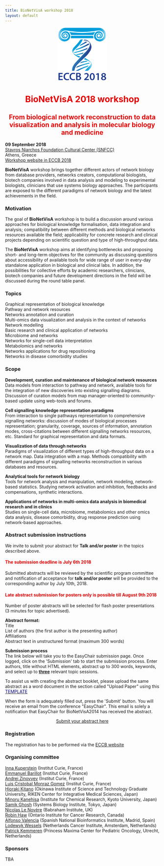 ```yaml
---
title: BioNetVisA workshop 2018
layout: default
---
```


<center><a href="/"><img id="ECCB18" src="/Logo_ECCB2018.gif" style="width:160px;"/></a></center>
<p> </p>

# <center><font color="#e60000">BioNetVisA 2018 workshop</font></center>
## <center><font color="#e60000">From biological network reconstruction to data visualization and analysis in molecular biology and medicine</font></center>

<p><strong>09 September 2018</strong><br />
<a href="https://www.snfcc.org/default.aspx">Stavros Niarchos Foundation Cultural Center (SNFCC)</a><br />
Athens, Greece<br />
<a href="http://eccb18.org/workshop-2/">Workshop website in ECCB 2018</a>
</p>

<p><b>BioNetVisA</b> workshop brings together different actors of network biology from database providers, networks creators, computational biologists, biotech companies involved in data analysis and modeling to experimental biologists, clinicians that use systems biology approaches. The participants are exposed to the different paradigms of network biology and the latest achievements in the field.
</p>

### Motivation

<p>The goal of <b>BioNetVisA</b> workshop is to build a discussion around various approaches for biological knowledge formalisation, data integration and analysis; compatibility between different methods and biological networks resources available the field; applicability for concrete research and clinical projects depending on scientific question and type of high-throughput data.
</p>

<p>The <b>BioNetVisA</b> workshop aims at identifying bottlenecks and proposing short- and long-term objectives for the community as discussing questions about accessibility of available tools for wide range of user in every-day standalone application in biological and clinical labs. In addition, the possibilities for collective efforts by academic researchers, clinicians, biotech companies and future development directions in the field will be discussed during the round table panel.
</p>

### Topics
<p>Graphical representation of biological knowledge<br />
Pathway and network resources<br />
Networks annotation and curation<br />
Multi-omics data visualization and analysis in the context of networks<br />
Network modelling<br />
Basic research and clinical application of networks<br />
Microbiome and networks<br />
Networks for single-cell data interpretation<br />
Metabolomics and networks<br />
Networks applications for drug repositioning<br />
Networks in disease comorbidity studies<br />
</p>

### Scope
<p><b>Development, curation and maintenance of biological network resources</b><br />
Data models from interaction to pathway and network, available tools for the integration of new discoveries into existing signalling diagrams. Discussion of curation models from map manager-oriented to community-based update using web-tools and forums.
</p>

<p><b>Cell signalling knowledge representation paradigms</b><br />
From interaction to single pathways representation to comprehensive signalling networks: discussion of modes of biological processes representation; granularity, coverage, sources of information, annotation modes, cross-citations between different signalling networks resources, etc. Standard for graphical representation and data formats.
</p>

<p><b>Visualization of data through networks</b><br />
Paradigms of visualization of different types of high-throughput data on a network map. Data integration with a map. Methods compatibility with different paradigms of signalling networks reconstruction in various databases and resources.
</p>

<p><b>Analytical tools for network biology</b><br />
Tools for network analysis and manipulation, network modeling, network-based statistics. Studying network activation and inhibition, feedbacks and compensations, synthetic interactions.
</p>

<p><b>Applications of networks in multi-omics data analysis in biomedical research and in clinics</b><br />
Studies on single-cell data, microbiome, metabolomics and other omics data analysis, disease
comorbidity, drug response prediction using network-based approaches.
</p>

### Abstract submission instructions

We invite to submit your abstract for <b>Talk and/or poster</b> in the topics described above.

#### <font color="#e60000">The submission deadline is July 6th 2018</font>

<p>Submitted abstracts will be reviewed by the scientific program committee and notification of acceptance for <b>talk and/or poster</b> will be provided to the corresponding author by July 10th, 2018.
</p>

#### <font color="#e60000">Late abstract submission for posters only is possible till August 9th  2018</font>

<p>Number of poster abstracts will be selected for flash poster presentations (3 minutes for topic advertised).</p>

<p><b>Abstract format:</b><br />
Title<br />
List of authors (the first author is the presenting author)<br />
Affiliations<br />
Abstract text in unstructured format (maximum 300 words)
</p>
  
<p><b>Submission process</b><br />
The link below will take you to the EasyChair submission page. Once logged, click on the 'Submission' tab to start the submission process. Enter authors, title without HTML elements, abstract up to 300 words, keywords, and select up to <b><span style="text-decoration: underline;">three</span></b> relevant topic sessions.
</p>

<p>To assist us with creating the abstract booklet, please upload the same abstract as a word document in the section called "Upload Paper" using this <a href="/AbstractTemplate_BioNetVisA.docx"><span style="text-decoration: underline;"><font color="Navy">TEMPLATE</font></span></a>
</p>

<p>When the form is adequately filled out, press the 'Submit' button. You will receive an email from the conference "EasyChair". This email is solely a notification that EasyChair for BioNetVisA2014 has received the abstract.
</p>

<a href="https://easychair.org/conferences/?conf=bionetvisa2018"><center>Submit your abstract here</center></a>

### Registration

<p>The registration has to be performed via the <a href="http://eccb18.org/registration/">ECCB website</a>
</p>

### Organising committee
<p><a href="http://sysbio.curie.fr/">Inna Kuperstein</a> (Institut Curie, France)<br />
<a href="https://science.curie.fr/recherche/biologie-interactive-des-tumeurs-immunologie-environnement/c/">Emmanuel Barillot</a> (Institut Curie, France)<br />
<a href="http://www.ihes.fr/~zinovyev/">Andrei Zinovyev</a> (Institut Curie, France)<br />
<a href="http://sysbio.curie.fr/">Luis Cristobal Monraz Gomez</a> (Institut Curie, France)<br />
<a href="http://www.sbi.jp/">Hioraki Kitano</a> (Okinawa Institute of Science and Technology Graduate University, RIKEN Center
for Integrative Medical Sciences, Japan)<br />
<a href="http://www.kanehisa.jp/en/kanehisa.html">Minoru Kanehisa</a> (Institute for Chemical Research, Kyoto University, Japan)<br />
<a href="http://www.sbi.jp/members.htm">Samik Ghosh</a> (Systems Biology Institute, Tokyo, Japan)<br />
<a href="https://lenoverelab.org/">Nicolas Le Novère</a> (Babraham Institute, UK)<br />
<a href="https://reactome.org/">Robin Haw</a> (Ontario Institute for Cancer Research, Canada)<br />
<a href="https://www.bsc.es/valencia-alfonso">Alfonso Valencia</a> (Spanish National Bioinformatics Institute, Madrid, Spain)<br/>
<a href="https://www.nki.nl/divisions/molecular-carcinogenesis/wessels-l-group/">Lodewyk Wessels</a> (Netherlands Cancer Institute, Amsterdam, Netherlands)<br />
  <a href="https://www.prinsesmaximacentrum.com/">Patrick Kemmeren</a> (Princess Maxima Center for Pediatric Oncology, Utrecht, Netherlands)
</p>

### Sponsors
TBA
